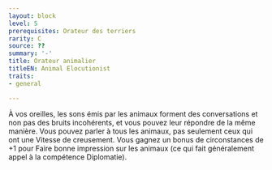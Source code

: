```yaml
---
layout: block
level: 5
prerequisites: Orateur des terriers
rarity: C
source: ??
summary: '-'
title: Orateur animalier
titleEN: Animal Elocutionist
traits:
- general

---
```


<p>À vos oreilles, les sons émis par les animaux forment des conversations et non pas des bruits incohérents, et vous pouvez leur répondre de la même manière. Vous pouvez parler à tous les animaux, pas seulement ceux qui ont une Vitesse de creusement. Vous gagnez un bonus de circonstances de +1 pour Faire bonne impression sur les animaux (ce qui fait généralement appel à la compétence Diplomatie).</p>